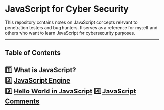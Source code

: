 # JavaScript for Cyber Security

This repository contains notes on JavaScript concepts relevant to penetration testers and bug hunters. It serves as a reference for myself and others who want to learn JavaScript for cybersecurity purposes.

---
## Table of Contents

1️⃣ [What is JavaScript?](what-is-JavaScript.md)  
2️⃣ [JavaScript Engine](JavaScript-Engine.md)  
3️⃣ [Hello World in JavaScript](Hello-world.md)
4️⃣ [JavaScript Comments](JS-Comments.md)
---
